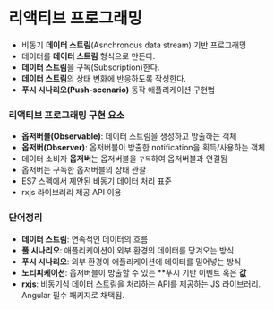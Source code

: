 # 리액티브 프로그래밍

- 비동기 **데이터 스트림**(Asnchronous data stream) 기반 프로그래밍
- 데이터를 **데이터 스트림** 형식으로 만든다.
- **데이터 스트림**을 구독(Subscription)한다.
- **데이터 스트림**의 상태 변화에 반응하도록 작성한다.
- **푸시 시나리오(Push-scenario)** 동작 애플리케이션 구현법

### 리액티브 프로그래밍 구현 요소
- **옵저버블(Observable)**: 데이터 스트림을 생성하고 방출하는 객체
- **옵저버(Observer)**: 옵저버블이 방출한 notification을 획득/사용하는 객체 
- 데이터 소비자 **옵저버**는 옵저버블을 `구독`하여 옵저버블과 연결됨 
- 옵저버는 구독한 옵저버블의 상태 관찰 
- ES7 스펙에서 제안된 비동기 데이터 처리 표준
- rxjs 라이브러리 제공 API 이용


### 단어정리
- **데이터 스트림**: 연속적인 데이터의 흐름
- **풀 시나리오**: 애플리케이션이 외부 환경의 데이터를 당겨오는 방식
- **푸시 시나리오**: 외부 환경이 애플리케이션에 데이터를 밀어넣는 방식
- **노티피케이션**: 옵저버블이 방출할 수 있는 **푸시 기반 이벤트 혹은 **값**
- **rxjs**: 비동기식 데이터 스트림을 처리하는 API를 제공하는 JS 라이브러리. Angular 필수 패키지로 채택됨.  